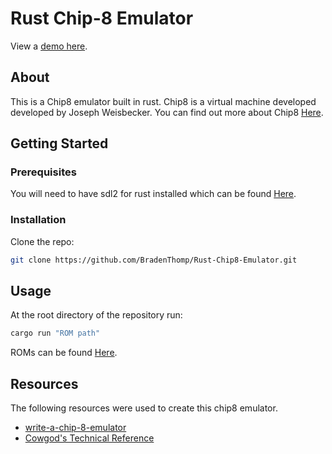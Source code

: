 # Rust Chip-8 Emulator
View a [demo here](https://www.google.com/).

## About
This is a Chip8 emulator built in rust. Chip8 is a virtual machine developed developed by Joseph Weisbecker.  You can find out more about Chip8 [Here](https://en.wikipedia.org/wiki/CHIP-8).

## Getting Started
### Prerequisites
You will need to have sdl2 for rust installed which can be found [Here](https://github.com/Rust-SDL2/rust-sdl2).

### Installation
Clone the repo:
```bash
git clone https://github.com/BradenThomp/Rust-Chip8-Emulator.git
```

## Usage 
At the root directory of the repository run:
```bash 
cargo run "ROM path"
```
ROMs can be found [Here](https://github.com/kripod/chip8-roms).

## Resources
The following resources were used to create this chip8 emulator.
* [write-a-chip-8-emulator](https://tobiasvl.github.io/blog/write-a-chip-8-emulator/)
* [Cowgod's Technical Reference](http://devernay.free.fr/hacks/chip8/C8TECH10.HTM)
